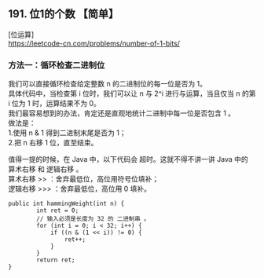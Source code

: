 ## 191. 位1的个数 【简单】     
[位运算]       
https://leetcode-cn.com/problems/number-of-1-bits/      

### 方法一：循环检查二进制位     
我们可以直接循环检查给定整数 n 的二进制位的每一位是否为 1。      
具体代码中，当检查第 i 位时，我们可以让 n 与 2^i 进行与运算，当且仅当 n 的第 i 位为 1 时，运算结果不为 0。      
我们最容易想到的办法，肯定还是直观地统计二进制中每一位是否包含 1 。     
做法是：   
1.使用 n & 1 得到二进制末尾是否为 1；    
2.把 n 右移 1 位，直至结束。     

值得一提的时候，在 Java 中，以下代码会 超时。这就不得不讲一讲 Java 中的 算术右移 和 逻辑右移 。    
算术右移 >> ：舍弃最低位，高位用符号位填补；    
逻辑右移 >>> ：舍弃最低位，高位用 0 填补。     

```
public int hammingWeight(int n) {
        int ret = 0;
        // 输入必须是长度为 32 的 二进制串 。
        for (int i = 0; i < 32; i++) {
            if ((n & (1 << i)) != 0) {
                ret++;
            }
        }
        return ret;
}

```



